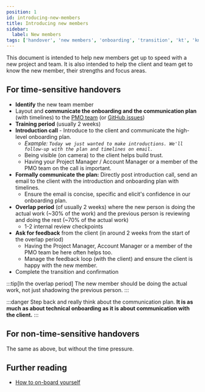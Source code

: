```yaml
---
position: 1
id: introducing-new-members
title: Introducing new members
sidebar:
  label: New members
tags: ['handover', 'new members', 'onboarding', 'transition', 'kt', 'knowledge transfer']
---
```


This document is intended to help new members get up to speed with a new project and team. It is also intended to help the client and team get to know the new member, their strengths and focus areas.

## For time-sensitive handovers

- **Identify** the new team member
- Layout and **communicate the onboarding and the communication plan** (with timelines) to the [PMO team](mailto:pmo@axioned.com) (or [GitHub issues](https://github.com/axioned/plan/issues/new))
- **Training period** (usually 2 weeks)
- **Introduction call** - Introduce to the client and communicate the high-level onboarding plan.
  - *Example: `Today we just wanted to make introductions. We'll follow-up with the plan and timelines on email.`*
  - Being visible (on camera) to the client helps build trust.
  - Having your Project Manager / Account Manager or a member of the PMO team on the call is important.
- **Formally communicate the plan:** Directly post introduction call, send an email to the client with the introduction and onboarding plan with timelines.
  - Ensure the email is concise, specific and elicit's confidence in our onboarding plan.
- **Overlap period** (of usually 2 weeks) where the new person is doing the actual work (~30% of the work) and the previous person is reviewing and doing the rest (~70% of the actual work)
  - 1-2 internal review checkpoints
- **Ask for feedback** from the client (in around 2 weeks from the start of the overlap period)
  - Having the Project Manager, Account Manager or a member of the PMO team be here often helps too.
  - Manage the feedback loop (with the client) and ensure the client is happy with the new member.
- Complete the transition and confirmation

:::tip[In the overlap period]
The new member should be doing the actual work, not just shadowing the previous person.
:::

:::danger
Step back and really think about the communication plan. **It is as much as about technical onboarding as it is about communication with the client.**
:::

## For non-time-sensitive handovers

The same as above, but without the time pressure.

## Further reading

- [How to on-board yourself](/docs/playbook/onboardyourself.md)
